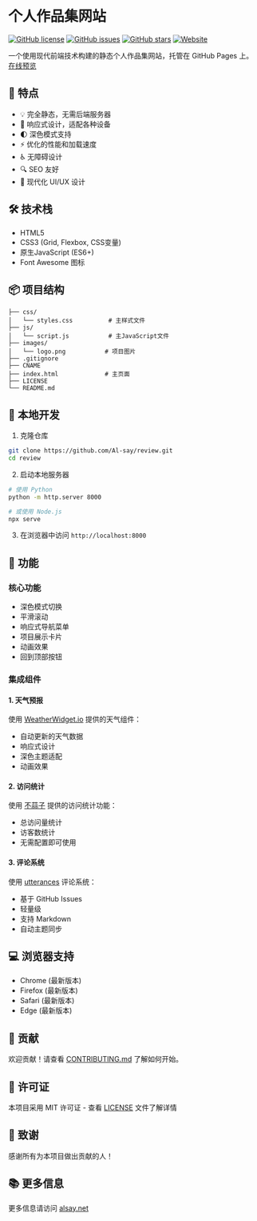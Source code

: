 # 个人作品集网站

[![GitHub license](https://img.shields.io/github/license/Al-say/review)](https://github.com/Al-say/review/blob/main/LICENSE)
[![GitHub issues](https://img.shields.io/github/issues/Al-say/review)](https://github.com/Al-say/review/issues)
[![GitHub stars](https://img.shields.io/github/stars/Al-say/review)](https://github.com/Al-say/review/stargazers)
[![Website](https://img.shields.io/website?url=https%3A%2F%2Falsay.net)](https://alsay.net)

一个使用现代前端技术构建的静态个人作品集网站，托管在 GitHub Pages 上。[在线预览](https://alsay.net)

## 🚀 特点

- 💡 完全静态，无需后端服务器
- 📱 响应式设计，适配各种设备
- 🌓 深色模式支持
- ⚡️ 优化的性能和加载速度
- ♿️ 无障碍设计
- 🔍 SEO 友好
- 🎨 现代化 UI/UX 设计

## 🛠️ 技术栈

- HTML5
- CSS3 (Grid, Flexbox, CSS变量)
- 原生JavaScript (ES6+)
- Font Awesome 图标

## 📦 项目结构

```
├── css/
│   └── styles.css          # 主样式文件
├── js/
│   └── script.js           # 主JavaScript文件
├── images/
│   └── logo.png           # 项目图片
├── .gitignore
├── CNAME
├── index.html             # 主页面
├── LICENSE
└── README.md
```

## 🔨 本地开发

1. 克隆仓库
```bash
git clone https://github.com/Al-say/review.git
cd review
```

2. 启动本地服务器
```bash
# 使用 Python
python -m http.server 8000

# 或使用 Node.js
npx serve
```

3. 在浏览器中访问 `http://localhost:8000`

## 🌟 功能

### 核心功能
- 深色模式切换
- 平滑滚动
- 响应式导航菜单
- 项目展示卡片
- 动画效果
- 回到顶部按钮

### 集成组件

#### 1. 天气预报
使用 [WeatherWidget.io](https://weatherwidget.io) 提供的天气组件：
- 自动更新的天气数据
- 响应式设计
- 深色主题适配
- 动画效果

#### 2. 访问统计
使用 [不蒜子](https://busuanzi.ibruce.info/) 提供的访问统计功能：
- 总访问量统计
- 访客数统计
- 无需配置即可使用

#### 3. 评论系统
使用 [utterances](https://utteranc.es/) 评论系统：
- 基于 GitHub Issues
- 轻量级
- 支持 Markdown
- 自动主题同步

## 💻 浏览器支持

- Chrome (最新版本)
- Firefox (最新版本)
- Safari (最新版本)
- Edge (最新版本)

## 🤝 贡献

欢迎贡献！请查看 [CONTRIBUTING.md](CONTRIBUTING.md) 了解如何开始。

## 📝 许可证

本项目采用 MIT 许可证 - 查看 [LICENSE](LICENSE) 文件了解详情

## 👥 致谢

感谢所有为本项目做出贡献的人！

## 📚 更多信息

更多信息请访问 [alsay.net](https://alsay.net)
